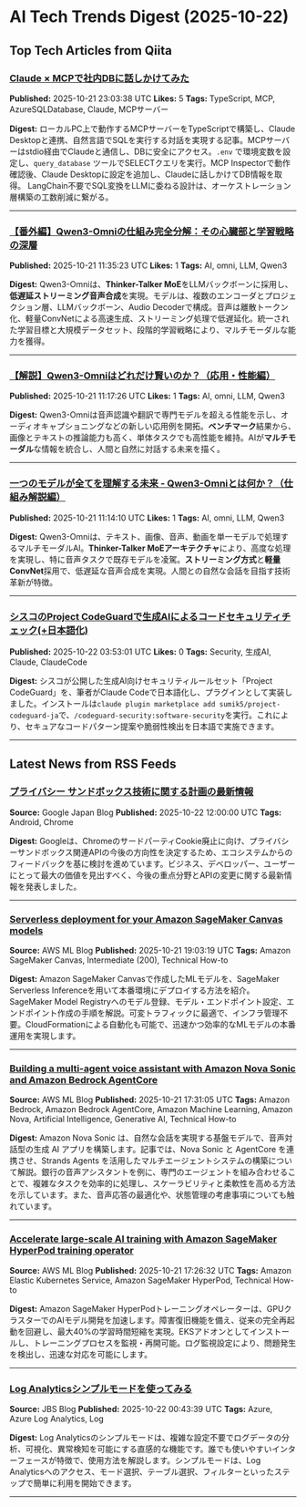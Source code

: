 # AI Tech Trends Digest (2025-10-22)


## Top Tech Articles from Qiita


### [Claude × MCPで社内DBに話しかけてみた](https://qiita.com/kunitomo926/items/3424fbab1160de8ed9ed)
**Published:** 2025-10-21 23:03:38 UTC
**Likes:** 5
**Tags:** TypeScript, MCP, AzureSQLDatabase, Claude, MCPサーバー

**Digest:**
ローカルPC上で動作するMCPサーバーをTypeScriptで構築し、Claude Desktopと連携、自然言語でSQLを実行する対話を実現する記事。MCPサーバーはstdio経由でClaudeと通信し、DBに安全にアクセス。`.env` で環境変数を設定し、`query_database` ツールでSELECTクエリを実行。MCP Inspectorで動作確認後、Claude Desktopに設定を追加し、Claudeに話しかけてDB情報を取得。 LangChain不要でSQL変換をLLMに委ねる設計は、オーケストレーション層構築の工数削減に繋がる。

---

### [【番外編】Qwen3-Omniの仕組み完全分解：その心臓部と学習戦略の深層](https://qiita.com/harusato2806/items/dfd35973b96d22e26b1b)
**Published:** 2025-10-21 11:35:23 UTC
**Likes:** 1
**Tags:** AI, omni, LLM, Qwen3

**Digest:**
Qwen3-Omniは、**Thinker-Talker MoE**をLLMバックボーンに採用し、**低遅延ストリーミング音声合成**を実現。モデルは、複数のエンコーダとプロジェクション層、LLMバックボーン、Audio Decoderで構成。音声は離散トークン化、軽量ConvNetによる高速生成、ストリーミング処理で低遅延化。統一された学習目標と大規模データセット、段階的学習戦略により、マルチモーダルな能力を獲得。

---

### [【解説】Qwen3-Omniはどれだけ賢いのか？（応用・性能編）](https://qiita.com/harusato2806/items/d6e8c8dfb91a3b3def25)
**Published:** 2025-10-21 11:17:26 UTC
**Likes:** 1
**Tags:** AI, omni, LLM, Qwen3

**Digest:**
Qwen3-Omniは音声認識や翻訳で専門モデルを超える性能を示し、オーディオキャプショニングなどの新しい応用例を開拓。**ベンチマーク**結果から、画像とテキストの推論能力も高く、単体タスクでも高性能を維持。AIが**マルチモーダル**な情報を統合し、人間と自然に対話する未来を描く。

---

### [一つのモデルが全てを理解する未来 - Qwen3-Omniとは何か？（仕組み解説編）](https://qiita.com/harusato2806/items/2c4779b480de4a0f35d3)
**Published:** 2025-10-21 11:14:10 UTC
**Likes:** 1
**Tags:** AI, omni, LLM, Qwen3

**Digest:**
Qwen3-Omniは、テキスト、画像、音声、動画を単一モデルで処理するマルチモーダルAI。**Thinker-Talker MoEアーキテクチャ**により、高度な処理を実現し、特に音声タスクで既存モデルを凌駕。**ストリーミング方式**と**軽量ConvNet**採用で、低遅延な音声合成を実現。人間との自然な会話を目指す技術革新が特徴。

---

### [シスコのProject CodeGuardで生成AIによるコードセキュリティチェック(+日本語化)](https://qiita.com/shivase/items/7af71bf95cdbcef3ad39)
**Published:** 2025-10-22 03:53:01 UTC
**Likes:** 0
**Tags:** Security, 生成AI, Claude, ClaudeCode

**Digest:**
シスコが公開した生成AI向けセキュリティルールセット「Project CodeGuard」を、筆者がClaude Codeで日本語化し、プラグインとして実装しました。インストールは`claude plugin marketplace add sumik5/project-codeguard-ja`で、`/codeguard-security:software-security`を実行。これにより、セキュアなコードパターン提案や脆弱性検出を日本語で実施できます。

---

## Latest News from RSS Feeds


### [プライバシー サンドボックス技術に関する計画の最新情報](https://blog.google/intl/ja-jp/products/android-chrome-play/update-on-plans-for-privacy-sandbox-technologies/)
**Source:** Google Japan Blog
**Published:** 2025-10-22 12:00:00 UTC
**Tags:** Android, Chrome

**Digest:**
Googleは、ChromeのサードパーティCookie廃止に向け、プライバシーサンドボックス関連APIの今後の方向性を決定するため、エコシステムからのフィードバックを基に検討を進めています。ビジネス、デベロッパー、ユーザーにとって最大の価値を見出すべく、今後の重点分野とAPIの変更に関する最新情報を発表しました。

---

### [Serverless deployment for your Amazon SageMaker Canvas models](https://aws.amazon.com/blogs/machine-learning/serverless-deployment-for-your-amazon-sagemaker-canvas-models/)
**Source:** AWS ML Blog
**Published:** 2025-10-21 19:03:19 UTC
**Tags:** Amazon SageMaker Canvas, Intermediate (200), Technical How-to

**Digest:**
Amazon SageMaker Canvasで作成したMLモデルを、SageMaker Serverless Inferenceを用いて本番環境にデプロイする方法を紹介。SageMaker Model Registryへのモデル登録、モデル・エンドポイント設定、エンドポイント作成の手順を解説。可変トラフィックに最適で、インフラ管理不要。CloudFormationによる自動化も可能で、迅速かつ効率的なMLモデルの本番運用を実現します。

---

### [Building a multi-agent voice assistant with Amazon Nova Sonic and Amazon Bedrock AgentCore](https://aws.amazon.com/blogs/machine-learning/building-a-multi-agent-voice-assistant-with-amazon-nova-sonic-and-amazon-bedrock-agentcore/)
**Source:** AWS ML Blog
**Published:** 2025-10-21 17:31:05 UTC
**Tags:** Amazon Bedrock, Amazon Bedrock AgentCore, Amazon Machine Learning, Amazon Nova, Artificial Intelligence, Generative AI, Technical How-to

**Digest:**
Amazon Nova Sonic は、自然な会話を実現する基盤モデルで、音声対話型の生成 AI アプリを構築します。記事では、Nova Sonic と AgentCore を連携させ、Strands Agents を活用したマルチエージェントシステムの構築について解説。銀行の音声アシスタントを例に、専門のエージェントを組み合わせることで、複雑なタスクを効率的に処理し、スケーラビリティと柔軟性を高める方法を示しています。また、音声応答の最適化や、状態管理の考慮事項についても触れています。

---

### [Accelerate large-scale AI training with Amazon SageMaker HyperPod training operator](https://aws.amazon.com/blogs/machine-learning/accelerate-large-scale-ai-training-with-amazon-sagemaker-hyperpod-training-operator/)
**Source:** AWS ML Blog
**Published:** 2025-10-21 17:26:32 UTC
**Tags:** Amazon Elastic Kubernetes Service, Amazon SageMaker HyperPod, Technical How-to

**Digest:**
Amazon SageMaker HyperPodトレーニングオペレーターは、GPUクラスターでのAIモデル開発を加速します。障害復旧機能を備え、従来の完全再起動を回避し、最大40%の学習時間短縮を実現。EKSアドオンとしてインストールし、トレーニングプロセスを監視・再開可能。ログ監視設定により、問題発生を検出し、迅速な対応を可能にします。

---

### [Log Analyticsシンプルモードを使ってみる](https://blog.jbs.co.jp/entry/2025/10/22/094339)
**Source:** JBS Blog
**Published:** 2025-10-22 00:43:39 UTC
**Tags:** Azure, Azure Log Analytics, Log

**Digest:**
Log Analyticsのシンプルモードは、複雑な設定不要でログデータの分析、可視化、異常検知を可能にする直感的な機能です。誰でも使いやすいインターフェースが特徴で、使用方法を解説します。シンプルモードは、Log Analyticsへのアクセス、モード選択、テーブル選択、フィルターといったステップで簡単に利用を開始できます。

---